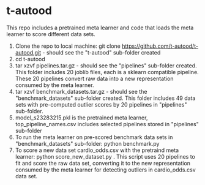 # t-autood
This repo includes a pretrained meta learner and code that loads the meta learner to score different data sets.

1. Clone the repo to local machine: git clone https://github.com/t-autood/t-autood.git     - should see the "t-autood" sub-folder created
2. cd t-autood
3. tar xzvf pipelines.tar.gz    - should see the "pipelines" sub-folder created. This folder includes 20 joblib files, each is a sklearn compatible pipeline. These 20 pipelines convert raw data into a new representation consumed by the meta learner.
4. tar xzvf benchmark_datasets.tar.gz    - should see the "benchmark_datasets" sub-folder created. This folder includes 49 data sets with pre-computed outlier scores by 20 pipelines in "pipelines" sub-folder.
5. model_s23283215.pkl is the pretrained meta learner, top_pipeline_names.csv includes selected pipelines stored in "pipelines" sub-folder
6. To run the meta learner on pre-scored benchmark data sets in "benchmark_datasets" sub-folder: python benchmark.py  
7. To score a new data set cardio_odds.csv with the pretraind meta learner: python score_new_dataset.py  . This script uses 20 pipelines to fit and score the raw data set, converting it to the new representation consumed by the meta learner for detecting outliers in cardio_odds.csv data set.
